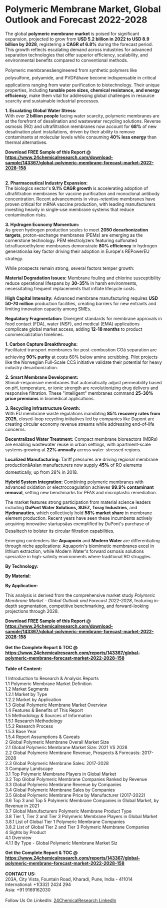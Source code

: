 <h1>Polymeric Membrane Market, Global Outlook and Forecast 2022-2028</h1><p>The global <strong>polymeric membrane market</strong> is poised for significant expansion, projected to grow from <strong>USD 5.2 billion in 2022 to USD 8.9 billion by 2028</strong>, registering a <strong>CAGR of 6.8%</strong> during the forecast period. This growth reflects escalating demand across industries for advanced separation technologies that offer superior efficiency, scalability, and environmental benefits compared to conventional methods.</p><p>Polymeric membranesâengineered from synthetic polymers like polysulfone, polyamide, and PVDFâhave become indispensable in critical applications ranging from water purification to biotechnology. Their unique properties, including <strong>tunable pore sizes, chemical resistance, and energy efficiency</strong>, make them vital for addressing global challenges in resource scarcity and sustainable industrial processes.</p><p><strong>1. Escalating Global Water Stress:</strong><br>
With over <strong>2 billion people</strong> facing water scarcity, polymeric membranes are at the forefront of desalination and wastewater recycling solutions. Reverse osmosis (RO) and ultrafiltration membranes now account for <strong>68%</strong> of new desalination plant installations, driven by their ability to remove contaminants at molecular levels while consuming <strong>40% less energy</strong> than thermal alternatives.</p><div><b>Download FREE Sample of this Report @ 
            <a href="https://www.24chemicalresearch.com/download-sample/143367/global-polymeric-membrane-forecast-market-2022-2028-158">
            https://www.24chemicalresearch.com/download-sample/143367/global-polymeric-membrane-forecast-market-2022-2028-158</a></b></div><br><p><strong>2. Pharmaceutical Industry Expansion:</strong><br>
The biologics sector's <strong>9.1% CAGR growth</strong> is accelerating adoption of ultrafiltration membranes for vaccine purification and monoclonal antibody concentration. Recent advancements in virus-retentive membranes have proven critical for mRNA vaccine production, with leading manufacturers investing heavily in single-use membrane systems that reduce contamination risks.</p><p><strong>3. Hydrogen Economy Momentum:</strong><br>
As green hydrogen production scales to meet <strong>2050 decarbonization targets</strong>, proton-exchange membranes (PEMs) are emerging as the cornerstone technology. PEM electrolyzers featuring sulfonated tetrafluoroethylene membranes demonstrate <strong>80% efficiency</strong> in hydrogen generationâa key factor driving their adoption in Europe's REPowerEU strategy.</p><p>While prospects remain strong, several factors temper growth:</p><p><strong>Material Degradation Issues:</strong> Membrane fouling and chlorine susceptibility reduce operational lifespans by <strong>30-35%</strong> in harsh environments, necessitating frequent replacements that inflate lifecycle costs.</p><p><strong>High Capital Intensity:</strong> Advanced membrane manufacturing requires <strong>USD 50-70 million</strong> production facilities, creating barriers for new entrants and limiting innovation capacity among SMEs.</p><p><strong>Regulatory Fragmentation:</strong> Divergent standards for membrane approvals in food contact (FDA), water (NSF), and medical (EMA) applications complicate global market access, adding <strong>12-18 months</strong> to product commercialization timelines.</p><p><strong>1. Carbon Capture Breakthroughs:</strong><br>
Facilitated transport membranes for post-combustion COâ separation are achieving <strong>90% purity</strong> at costs 60% below amine scrubbing. Pilot projects like the Norwegian Full-Scale CCS initiative validate their potential for heavy industry decarbonization.</p><p><strong>2. Smart Membrane Development:</strong><br>
Stimuli-responsive membranes that automatically adjust permeability based on pH, temperature, or ionic strength are revolutionizing drug delivery and responsive filtration. These "intelligent" membranes command <strong>25-30% price premiums</strong> in biomedical applications.</p><p><strong>3. Recycling Infrastructure Growth:</strong><br>
With EU membrane waste regulations mandating <strong>85% recovery rates from 2025</strong>, closed-loop recycling initiatives led by companies like Dupont are creating circular economy revenue streams while addressing end-of-life concerns.</p><p><strong>Decentralized Water Treatment:</strong> Compact membrane bioreactors (MBRs) are enabling wastewater reuse in urban settings, with apartment-scale systems growing at <strong>22% annually</strong> across water-stressed regions.</p><p><strong>Localized Manufacturing:</strong> Tariff pressures are driving regional membrane productionâAsian manufacturers now supply <strong>45%</strong> of RO elements domestically, up from 28% in 2018.</p><p><strong>Hybrid System Integration:</strong> Combining polymeric membranes with advanced oxidation or electrocoagulation achieves <strong>99.9% contaminant removal</strong>, setting new benchmarks for PFAS and microplastic remediation.</p><p>The market features strong participation from material science leaders including <strong>DuPont Water Solutions, SUEZ, Toray Industries</strong>, and <strong>Hydranautics</strong>, which collectively hold <strong>58% market share</strong> in membrane element production. Recent years have seen these incumbents actively acquiring innovative startupsâas exemplified by DuPont's purchase of Desalitech to bolster its circular filtration capabilities.</p><p>Emerging contenders like <strong>Aquaporin</strong> and <strong>Modern Water</strong> are differentiating through niche applications: Aquaporin's biomimetic membranes excel in lithium extraction, while Modern Water's forward osmosis solutions specialize in high-salinity environments where traditional RO struggles.</p><p><strong>By Technology:</strong></p><p><strong>By Material:</strong></p><p><strong>By Application:</strong></p><p>This analysis is derived from the comprehensive market study <em>Polymeric Membrane Market - Global Outlook and Forecast 2022-2028</em>, featuring in-depth segmentation, competitive benchmarking, and forward-looking projections through 2028.</p><div><b>Download FREE Sample of this Report @ 
            <a href="https://www.24chemicalresearch.com/download-sample/143367/global-polymeric-membrane-forecast-market-2022-2028-158">
            https://www.24chemicalresearch.com/download-sample/143367/global-polymeric-membrane-forecast-market-2022-2028-158</a></b></div><br><div><b>Get the Complete Report & TOC @ 
            <a href="https://www.24chemicalresearch.com/reports/143367/global-polymeric-membrane-forecast-market-2022-2028-158">
            https://www.24chemicalresearch.com/reports/143367/global-polymeric-membrane-forecast-market-2022-2028-158</a></b></div><br>
            <b>Table of Content:</b><p>1 Introduction to Research & Analysis Reports<br />
    1.1 Polymeric Membrane Market Definition<br />
    1.2 Market Segments<br />
        1.2.1 Market by Type<br />
        1.2.2 Market by Application<br />
    1.3 Global Polymeric Membrane Market Overview<br />
    1.4 Features & Benefits of This Report<br />
    1.5 Methodology & Sources of Information<br />
        1.5.1 Research Methodology<br />
        1.5.2 Research Process<br />
        1.5.3 Base Year<br />
        1.5.4 Report Assumptions & Caveats<br />
2 Global Polymeric Membrane Overall Market Size<br />
    2.1 Global Polymeric Membrane Market Size: 2021 VS 2028<br />
    2.2 Global Polymeric Membrane Revenue, Prospects & Forecasts: 2017-2028<br />
    2.3 Global Polymeric Membrane Sales: 2017-2028<br />
3 Company Landscape<br />
    3.1 Top Polymeric Membrane Players in Global Market<br />
    3.2 Top Global Polymeric Membrane Companies Ranked by Revenue<br />
    3.3 Global Polymeric Membrane Revenue by Companies<br />
    3.4 Global Polymeric Membrane Sales by Companies<br />
    3.5 Global Polymeric Membrane Price by Manufacturer (2017-2022)<br />
    3.6 Top 3 and Top 5 Polymeric Membrane Companies in Global Market, by Revenue in 2021<br />
    3.7 Global Manufacturers Polymeric Membrane Product Type<br />
    3.8 Tier 1, Tier 2 and Tier 3 Polymeric Membrane Players in Global Market<br />
        3.8.1 List of Global Tier 1 Polymeric Membrane Companies<br />
        3.8.2 List of Global Tier 2 and Tier 3 Polymeric Membrane Companies<br />
4 Sights by Product<br />
    4.1 Overview<br />
        4.1.1 By Type - Global Polymeric Membrane Market Siz</p><div><b>Get the Complete Report & TOC @ 
            <a href="https://www.24chemicalresearch.com/reports/143367/global-polymeric-membrane-forecast-market-2022-2028-158">
            https://www.24chemicalresearch.com/reports/143367/global-polymeric-membrane-forecast-market-2022-2028-158</a></b></div><br><b>CONTACT US:</b><br>
            203A, City Vista, Fountain Road, Kharadi, Pune, India - 411014<br>
            International: +1(332) 2424 294<br>
            Asia: +91 9169162030 <br><br>
            Follow Us On LinkedIn: <a href="https://www.linkedin.com/company/24chemicalresearch/">24ChemicalResearch LinkedIn</a>